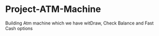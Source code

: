# Project-ATM-Machine
Building Atm machine which we have witDraw, Check Balance and Fast Cash options
